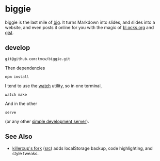 # biggie

biggie is the last mile of [big](https://github.com/tmcw/big). It turns Markdown into slides,
and slides into a website, and even posts it online for you with the magic of
[bl.ocks.org](http://bl.ocks.org/) and [gist](http://gist.github.com).

## develop

    git@github.com:tmcw/biggie.git

Then dependencies

    npm install

I tend to use the [watch](http://linux.about.com/library/cmd/blcmdl1_watch.htm)
utility, so in one terminal,

    watch make

And in the other

    serve

(or any other [simple development server](https://gist.github.com/tmcw/4989751)).

## See Also

* [killercup's fork](http://killercup.github.io/biggie/) ([src](https://github.com/killercup/biggie)) adds localStorage backup,
  code highlighting, and style tweaks.
